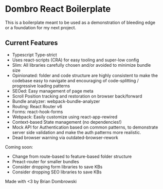 # Dombro React Boilerplate

This is a boilerplate meant to be used as a demonstration of bleeding edge or a foundation for my next project.

## Current Features

- Typescript Type-strict
- Uses react-scripts (CRA) for easy tooling and super-low config
- Slim: All libraries carefully chosen and/or avoided to minimize bundle size
- Opinionated: folder and code structure are highly consistent to make the codebase easy to navigate and encouraging of code-splitting / progressive loading patterns
- SEOed: Easy management of page meta   
- Scroll Position tracking and restoration on browser back/forward
- Bundle analyzer: webpack-bundle-analyzer
- Routing: React Router v6
- Forms: react-hook-forms
- Webpack: Easily customize using react-app-rewired
- Context-based State management (no dependencies!)
- Mock API for Authentication based on common patterns, to demonstrate server side validation and make the auth patterns more realistic. 
- Dead browser warning via outdated-browser-rework

Coming soon:

- Change from route-based to feature-based folder structure
- Preact-router for smaller bundles
- Consider dropping form libraries to save KBs
- Consider dropping SEO libraries to save KBs

Made with <3 by Brian Dombrowski